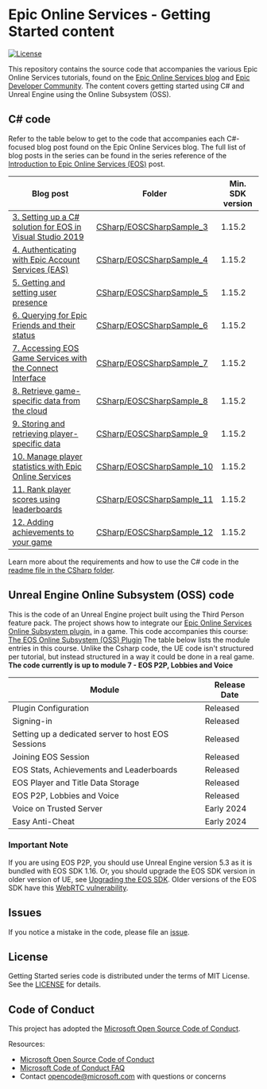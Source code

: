 # Epic Online Services - Getting Started content

[![License](https://img.shields.io/github/license/mashape/apistatus.svg)](LICENSE)

This repository contains the source code that accompanies the various Epic Online Services tutorials, found 
on the [Epic Online Services blog](https://dev.epicgames.com/news) and [Epic Developer Community](https://dev.epicgames.com/community/). 
The content covers getting started using C# and Unreal Engine using the Online Subsystem (OSS). 

## C# code

Refer to the table below to get to the code that accompanies each C#-focused blog post found on the Epic Online Services blog. The full list of blog posts in the series can be 
found in the series reference of the [Introduction to Epic Online Services (EOS)](https://dev.epicgames.com/news/introduction-to-epic-online-services-eos#series-reference) post.

| Blog post | Folder | Min. SDK version |
| --- | --- | --- |
| [3. Setting up a C# solution for EOS in Visual Studio 2019](https://dev.epicgames.com/news/setting-up-a-c-solution-for-eos-in-visual-studio-2019) | [CSharp/EOSCSharpSample_3](CSharp/EOSCSharpSample_3) | 1.15.2 |
| [4. Authenticating with Epic Account Services (EAS)](https://dev.epicgames.com/news/player-authentication-with-epic-account-services-eas) | [CSharp/EOSCSharpSample_4](CSharp/EOSCSharpSample_4) | 1.15.2 |
| [5. Getting and setting user presence](https://dev.epicgames.com/en-US/news/getting-and-setting-player-presence) | [CSharp/EOSCSharpSample_5](CSharp/EOSCSharpSample_5) | 1.15.2 |
| [6. Querying for Epic Friends and their status](https://dev.epicgames.com/news/querying-for-epic-friends-and-their-status) | [CSharp/EOSCSharpSample_6](CSharp/EOSCSharpSample_6) | 1.15.2 |
| [7. Accessing EOS Game Services with the Connect Interface](https://dev.epicgames.com/news/accessing-eos-game-services-with-the-connect-interface) | [CSharp/EOSCSharpSample_7](CSharp/EOSCSharpSample_7) | 1.15.2 |
| [8. Retrieve game-specific data from the cloud](https://dev.epicgames.com/news/retrieve-game-specific-data-from-the-cloud) | [CSharp/EOSCSharpSample_8](CSharp/EOSCSharpSample_8) | 1.15.2 |
| [9. Storing and retrieving player-specific data](https://dev.epicgames.com/news/storing-and-retrieving-player-specific-data) | [CSharp/EOSCSharpSample_9](CSharp/EOSCSharpSample_9) | 1.15.2 |
| [10. Manage player statistics with Epic Online Services](https://dev.epicgames.com/news/manage-player-statistics-with-epic-online-services) | [CSharp/EOSCSharpSample_10](CSharp/EOSCSharpSample_10) | 1.15.2 |
| [11. Rank player scores using leaderboards](https://dev.epicgames.com/news/rank-player-scores-using-leaderboards) | [CSharp/EOSCSharpSample_11](CSharp/EOSCSharpSample_11) | 1.15.2 |
| [12. Adding achievements to your game](https://dev.epicgames.com/news/adding-achievements-to-your-game) | [CSharp/EOSCSharpSample_12](CSharp/EOSCSharpSample_12) | 1.15.2 |

Learn more about the requirements and how to use the C# code in the [readme file in the CSharp folder](CSharp).

## Unreal Engine Online Subsystem (OSS) code

This is the code of an Unreal Engine project built using the Third Person feature pack. The project shows how to integrate our [Epic Online Services Online Subsystem plugin.](https://docs.unrealengine.com/5.1/en-US/online-subsystem-eos-plugin-in-unreal-engine/) in a game. This code accompanies this course: [The EOS Online Subsystem (OSS) Plugin](https://dev.epicgames.com/community/learning/courses/1px/unreal-engine-online-services-the-eos-online-subsystem-oss-plugin/Lnjn/unreal-engine-online-services-introduction)  The table below lists the module entries in this course. Unlike the Csharp code, the UE code isn't structured per tutorial, but instead structured in a way it could be done in a real game. **The code currently is up to module 7 - EOS P2P, Lobbies and Voice** 

| Module | Release Date |
| --- | --- |
| Plugin Configuration | Released |
| Signing-in | Released|
| Setting up a dedicated server to host EOS Sessions | Released |
| Joining EOS Session | Released |
| EOS Stats, Achievements and Leaderboards | Released |
| EOS Player and Title Data Storage | Released |
| EOS P2P, Lobbies and Voice | Released |
| Voice on Trusted Server | Early 2024 |
| Easy Anti-Cheat | Early 2024 |

### Important Note
If you are using EOS P2P, you should use Unreal Engine version 5.3 as it is bundled with EOS SDK 1.16. Or, you should upgrade the EOS SDK version in older version of UE, see [Upgrading the EOS SDK](https://docs.unrealengine.com/5.2/en-US/upgrading-the-eos-sdk-in-unreal-engine/). Older versions of the EOS SDK have this [WebRTC vulnerability](https://eoshelp.epicgames.com/s/news/eos-news-article-MCVDBTZSVM7VAJHF4ZGJVXZM52I4?language=en_US). 

## Issues

If you notice a mistake in the code, please file an [issue](../../issues).

## License

Getting Started series code is distributed under the terms of MIT License. See the [LICENSE](LICENSE) for details.

## Code of Conduct

This project has adopted the [Microsoft Open Source Code of Conduct](https://opensource.microsoft.com/codeofconduct/).

Resources:

- [Microsoft Open Source Code of Conduct](https://opensource.microsoft.com/codeofconduct/)
- [Microsoft Code of Conduct FAQ](https://opensource.microsoft.com/codeofconduct/faq/)
- Contact [opencode@microsoft.com](mailto:opencode@microsoft.com) with questions or concerns
